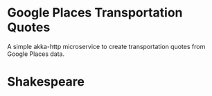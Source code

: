 # Google Places Transportation Quotes

A simple akka-http microservice to create transportation quotes from
Google Places data.
# Shakespeare
